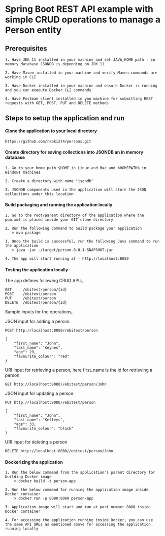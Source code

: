 # Spring Boot REST API example with simple CRUD operations to manage a Person entity

## Prerequisites
    1. Have JDK 11 installed in your machine and set JAVA_HOME path - in memory database JSONDB is depending on JDK 11
    
    2. Have Maven installed in your machine and verify Maven commands are working in CLI
    
    3. Have Docker installed in your machine and ensure Docker is running and you can execute Docker CLI commands
    
    4. Have Postman client installed in you machine for submitting REST requests with GET, POST, PUT and DELETE methods

## Steps to setup the application and run

#### Clone the application to your local directory
    https://github.com/raaki274/persons.git

#### Create directory for saving collections into JSONDB an in memory database
    1. Go to your home path $HOME in Linux and Mac and %HOMEPATH% in Windows machines
    
    2. Create a directory with name "jsondb"
    
    3. JSONDB components used in the application will store the JSON collections under this location
    
#### Build packaging and running the application locally
    1. Go to the root/parent directory of the application where the pom.xml is placed inside your GIT clone directory
    
    2. Run the following command to build package your application
       > mvn package
       
    3. Once the build is successful, run the following Java command to run the application
       > java -jar ./target/person-0.0.1-SNAPSHOT.jar
       
    4. The app will start running at - http://localhost:8080
       
#### Testing the application locally
The app defines following CRUD APIs,

    GET     /ebitest/person/{id}
    POST    /ebitest/person
    PUT     /ebitest/person
    DELETE  /ebitest/person/{id}

Sample inputs for the operations,

JSON input for adding a person 

    POST http://localhost:8080//ebitest/person
    
    {
        "first_name": "John",
        "last_name": "Keynes",
        "age": 29,
        "favourite_colour": "red"
    }

URI input for retrieving a person, here first_name is the id for retrieving a person
    
    GET http://localhost:8080//ebitest/person/John
    
JSON input for updating a person
    
    PUT http://localhost:8080//ebitest/person
    
    {
        "first_name": "John",
        "last_name": "Kelleys",
        "age": 33,
        "favourite_colour": "black"
    }

URI input for deleting a person

    DELETE http://localhost:8080//ebitest/person/John
    
#### Dockerizing the application
    1. Run the below command from the application's parent directory for building Docker image
        > docker build -t person-app .
    
    2. Run the below command for running the application image inside Docker container
        > docker run -p 8080:8080 person-app
    
    3. Application image will start and run at port number 8080 inside Docker container
    
    4. For accessing the application running inside Docker, you can use the same API URLs as mentioned above for accessing the application running locally


